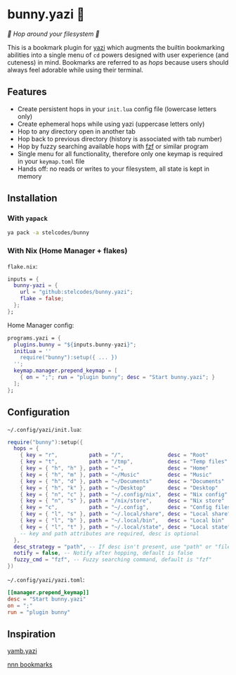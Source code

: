 # bunny.yazi 🐰

*🩷 Hop around your filesystem 🩷*

This is a bookmark plugin for [yazi](https://github.com/sxyazi/yazi) which augments the builtin bookmarking abilities into a single menu of `cd` powers designed with user experience (and cuteness) in mind. Bookmarks are referred to as *hops* because users should always feel adorable while using their terminal.

## Features

- Create persistent hops in your `init.lua` config file (lowercase letters only)
- Create ephemeral hops while using yazi (uppercase letters only)
- Hop to any directory open in another tab
- Hop back to previous directory (history is associated with tab number)
- Hop by fuzzy searching available hops with [fzf](https://github.com/junegunn/fzf) or similar program
- Single menu for all functionality, therefore only one keymap is required in your `keymap.toml` file
- Hands off: no reads or writes to your filesystem, all state is kept in memory

<!-- <img src="https://i.imgur.com/3a47LI8.png" alt="bunny.yazi menu"/> -->

## Installation

### With `yapack`

```sh
ya pack -a stelcodes/bunny
```

### With Nix (Home Manager + flakes)

`flake.nix`:
```nix
inputs = {
  bunny-yazi = {
    url = "github:stelcodes/bunny.yazi";
    flake = false;
  };
};
```

Home Manager config:
```nix
programs.yazi = {
  plugins.bunny = "${inputs.bunny-yazi}";
  initLua = ''
    require("bunny"):setup({ ... })
  '';
  keymap.manager.prepend_keymap = [
    { on = ";"; run = "plugin bunny"; desc = "Start bunny.yazi"; }
  ];
};
```

## Configuration
`~/.config/yazi/init.lua`:
```lua
require("bunny"):setup({
  hops = {
    { key = "r",          path = "/",              desc = "Root"         },
    { key = "t",          path = "/tmp",           desc = "Temp files"   },
    { key = { "h", "h" }, path = "~",              desc = "Home"         },
    { key = { "h", "m" }, path = "~/Music"         desc = "Music"        },
    { key = { "h", "d" }, path = "~/Documents"     desc = "Documents"    },
    { key = { "h", "k" }, path = "~/Desktop"       desc = "Desktop"      },
    { key = { "n", "c" }, path = "~/.config/nix",  desc = "Nix config"   },
    { key = { "n", "s" }, path = "/nix/store",     desc = "Nix store"    },
    { key = "c",          path = "~/.config",      desc = "Config files" },
    { key = { "l", "s" }, path = "~/.local/share", desc = "Local share"  },
    { key = { "l", "b" }, path = "~/.local/bin",   desc = "Local bin"    },
    { key = { "l", "t" }, path = "~/.local/state", desc = "Local state"  },
    -- key and path attributes are required, desc is optional
  },
  desc_strategy = "path", -- If desc isn't present, use "path" or "filename", default is "path"
  notify = false, -- Notify after hopping, default is false
  fuzzy_cmd = "fzf", -- Fuzzy searching command, default is "fzf"
})
```

`~/.config/yazi/yazi.toml`:
```toml
[[manager.prepend_keymap]]
desc = "Start bunny.yazi"
on = ";"
run = "plugin bunny"
```

## Inspiration

[yamb.yazi](https://github.com/h-hg/yamb.yazi)

[nnn bookmarks](https://github.com/jarun/nnn/wiki/Basic-use-cases#add-bookmarks)
